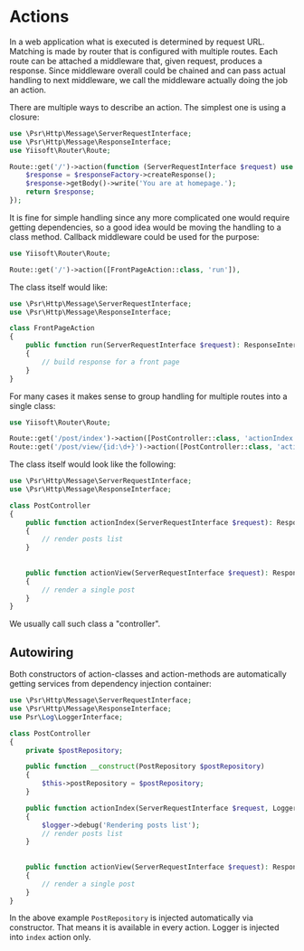 # Actions

In a web application what is executed is determined by request URL. Matching is made by router that is
configured with multiple routes. Each route can be attached a middleware that, given request, produces
a response. Since middleware overall could be chained and can pass actual handling to next middleware,
we call the middleware actually doing the job an action.

There are multiple ways to describe an action. The simplest one is using a closure:

```php
use \Psr\Http\Message\ServerRequestInterface;
use \Psr\Http\Message\ResponseInterface;
use Yiisoft\Router\Route;

Route::get('/')->action(function (ServerRequestInterface $request) use ($responseFactory): ResponseInterface {
    $response = $responseFactory->createResponse();
    $response->getBody()->write('You are at homepage.');
    return $response;
});
```

It is fine for simple handling since any more complicated one would require getting dependencies, so
a good idea would be moving the handling to a class method. Callback middleware could be used for the purpose:

```php
use Yiisoft\Router\Route;

Route::get('/')->action([FrontPageAction::class, 'run']),
```

The class itself would like:

```php
use \Psr\Http\Message\ServerRequestInterface;
use \Psr\Http\Message\ResponseInterface;

class FrontPageAction
{
    public function run(ServerRequestInterface $request): ResponseInterface
    {
        // build response for a front page    
    }
}
```

For many cases it makes sense to group handling for multiple routes into a single class:


```php
use Yiisoft\Router\Route;

Route::get('/post/index')->action([PostController::class, 'actionIndex']),
Route::get('/post/view/{id:\d+}')->action([PostController::class, 'actionView']),
```

The class itself would look like the following:

```php
use \Psr\Http\Message\ServerRequestInterface;
use \Psr\Http\Message\ResponseInterface;

class PostController
{
    public function actionIndex(ServerRequestInterface $request): ResponseInterface
    {
        // render posts list
    }
    
    
    public function actionView(ServerRequestInterface $request): ResponseInterface
    {
        // render a single post      
    }
}
```

We usually call such class a "controller".

## Autowiring

Both constructors of action-classes and action-methods are automatically getting services from
dependency injection container:

```php
use \Psr\Http\Message\ServerRequestInterface;
use \Psr\Http\Message\ResponseInterface;
use Psr\Log\LoggerInterface;

class PostController
{
    private $postRepository;

    public function __construct(PostRepository $postRepository)
    {
        $this->postRepository = $postRepository;
    }

    public function actionIndex(ServerRequestInterface $request, LoggerInterface $logger): ResponseInterface
    {
        $logger->debug('Rendering posts list');
        // render posts list
    }
    
    
    public function actionView(ServerRequestInterface $request): ResponseInterface
    {
        // render a single post      
    }
}
```

In the above example `PostRepository` is injected automatically via constructor. That means it is available in every
action. Logger is injected into `index` action only. 

